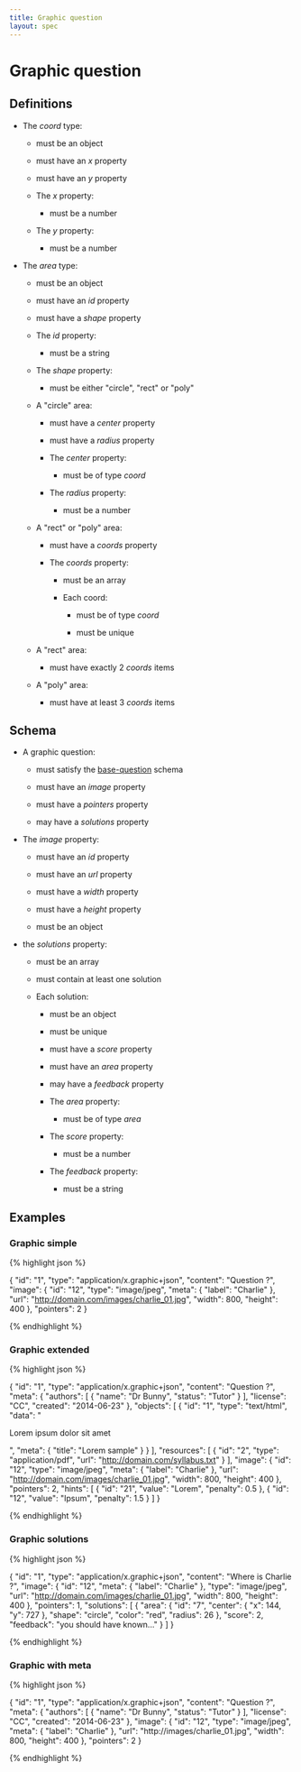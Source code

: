 ```yaml
---
title: Graphic question
layout: spec
---
```


# Graphic question

## Definitions

* The *coord* type:

  * must be an object

  * must have an *x* property

  * must have an *y* property

  * The *x* property:

    * must be a number

  * The *y* property:

    * must be a number

* The *area* type:

  * must be an object

  * must have an *id* property

  * must have a *shape* property

  * The *id* property:

    * must be a string

  * The *shape* property:

    * must be either "circle", "rect" or "poly"

  * A "circle" area:

    * must have a *center* property

    * must have a *radius* property

    * The *center* property:

      * must be of type *coord*

    * The *radius* property:

      * must be a number

  * A "rect" or "poly" area:

    * must have a *coords* property

    * The *coords* property:

      * must be an array

      * Each coord:

        * must be of type *coord*

        * must be unique

  * A "rect" area:

    * must have exactly 2 *coords* items

  * A "poly" area:

    * must have at least 3 *coords* items

## Schema

* A graphic question:

  * must satisfy the [base-question](base-question.html) schema

  * must have an *image* property

  * must have a *pointers* property

  * may have a *solutions* property

* The *image* property:

  * must have an *id* property

  * must have an *url* property

  * must have a *width* property

  * must have a *height* property

  * must be an object

* the *solutions* property:

  * must be an array

  * must contain at least one solution

  * Each solution:

    * must be an object

    * must be unique

    * must have a *score* property

    * must have an *area* property

    * may have a *feedback* property

    * The *area* property:

      * must be of type *area*

    * The *score* property:

      * must be a number

    * The *feedback* property:

      * must be a string

## Examples

### Graphic simple

{% highlight json %}

{
  "id": "1",
  "type": "application/x.graphic+json",
  "content": "Question ?",
  "image": {
    "id": "12",
    "type": "image/jpeg",
    "meta": {
      "label": "Charlie"
    },
    "url": "http://domain.com/images/charlie_01.jpg",
    "width": 800,
    "height": 400
  },
  "pointers": 2
}


{% endhighlight %}

### Graphic extended

{% highlight json %}

{
  "id": "1",
  "type": "application/x.graphic+json",
  "content": "Question ?",
  "meta": {
    "authors": [
      {
        "name": "Dr Bunny",
        "status": "Tutor"
      }
    ],
    "license": "CC",
    "created": "2014-06-23"
  },
  "objects": [
    {
      "id": "1",
      "type": "text/html",
      "data": "<p>Lorem ipsum dolor sit amet</p>",
      "meta": {
        "title": "Lorem sample"
      }
    }
  ],
  "resources": [
    {
      "id": "2",
      "type": "application/pdf",
      "url": "http://domain.com/syllabus.txt"
    }
  ],
  "image": {
    "id": "12",
    "type": "image/jpeg",
    "meta": {
      "label": "Charlie"
    },
    "url": "http://domain.com/images/charlie_01.jpg",
    "width": 800,
    "height": 400
  },
  "pointers": 2,
  "hints": [
    {
      "id": "21",
      "value": "Lorem",
      "penalty": 0.5
    },
    {
      "id": "12",
      "value": "Ipsum",
      "penalty": 1.5
    }
  ]
}


{% endhighlight %}

### Graphic solutions

{% highlight json %}

{
  "id": "1",
  "type": "application/x.graphic+json",
  "content": "Where is Charlie ?",
  "image": {
    "id": "12",
    "meta": {
      "label": "Charlie"
    },
    "type": "image/jpeg",
    "url": "http://domain.com/images/charlie_01.jpg",
    "width": 800,
    "height": 400
  },
  "pointers": 1,
  "solutions": [
    {
      "area": {
        "id": "7",
        "center": {
          "x": 144,
          "y": 727
        },
        "shape": "circle",
        "color": "red",
        "radius": 26
      },
      "score": 2,
      "feedback": "you should have known..."
    }
  ]
}


{% endhighlight %}

### Graphic with meta

{% highlight json %}

{
  "id": "1",
  "type": "application/x.graphic+json",
  "content": "Question ?",
  "meta": {
    "authors": [
      {
        "name": "Dr Bunny",
        "status": "Tutor"
      }
    ],
    "license": "CC",
    "created": "2014-06-23"
  },
  "image": {
    "id": "12",
    "type": "image/jpeg",
    "meta": {
      "label": "Charlie"
    },
    "url": "http://images/charlie_01.jpg",
    "width": 800,
    "height": 400
  },
  "pointers": 2
}


{% endhighlight %}

